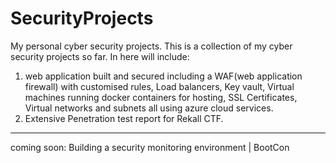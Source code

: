 # SecurityProjects
My personal cyber security projects.
This is a collection of my cyber security projects so far. In here will include:
1. web application built and secured including a WAF(web application firewall) with customised rules, Load balancers, Key vault, Virtual machines running docker containers for hosting, SSL Certificates, Virtual networks and subnets all using azure cloud services.
2. Extensive Penetration test report for Rekall CTF.
__________________

coming soon: 
 Building a security monitoring environment | BootCon
